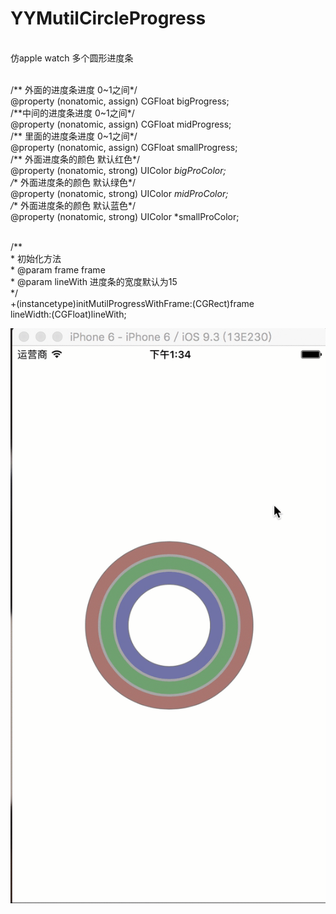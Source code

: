 # YYMutilCircleProgress

<br>仿apple watch 多个圆形进度条  

<br>/** 外面的进度条进度 0~1之间*/
<br>@property (nonatomic, assign) CGFloat bigProgress; 
<br>/**中间的进度条进度 0~1之间*/ 
<br>@property (nonatomic, assign) CGFloat midProgress; 
<br>/** 里面的进度条进度 0~1之间*/ 
<br>@property (nonatomic, assign) CGFloat smallProgress; 
<br>/** 外面进度条的颜色 默认红色*/ 
<br>@property (nonatomic, strong) UIColor *bigProColor; 
<br>/** 外面进度条的颜色 默认绿色*/ 
<br>@property (nonatomic, strong) UIColor *midProColor; 
<br>/** 外面进度条的颜色 默认蓝色*/ 
<br>@property (nonatomic, strong) UIColor *smallProColor; 


<br>/**
<br> *  初始化方法
 <br>*  @param frame    frame
 <br>*  @param lineWith 进度条的宽度默认为15
<br> */
<br>+(instancetype)initMutilProgressWithFrame:(CGRect)frame
<br>                                lineWidth:(CGFloat)lineWith;


![image](https://github.com/cocfident/YYMutilCircleProgress/blob/master/pic/Circle.gif)
